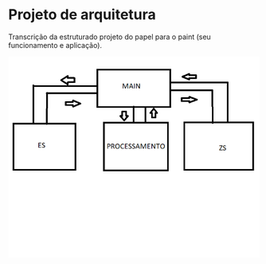 # Projeto de arquitetura

Transcrição  da estruturado projeto do papel para o paint (seu funcionamento e aplicação).

![Arquitetura da aplicação](arquitetura.png)

